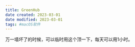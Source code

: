 ```yaml
---
title: GreenHub
date created: 2023-03-01
date modified: 2023-03-01
tags: #macOS软件 
---
```

万一墙坏了的时候，可以临时用这个顶一下，每天可以用1小时。